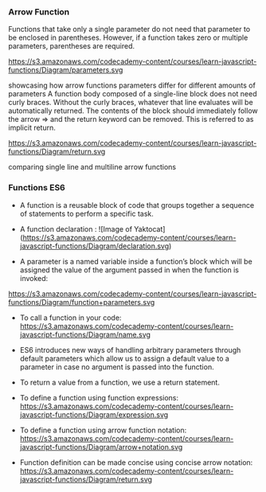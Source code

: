 ### Arrow Function
Functions that take only a single parameter do not need that parameter to be enclosed in parentheses. However, if a function takes zero or multiple parameters, parentheses are required.

https://s3.amazonaws.com/codecademy-content/courses/learn-javascript-functions/Diagram/parameters.svg

showcasing how arrow functions parameters differ for different amounts of parameters
A function body composed of a single-line block does not need curly braces. Without the curly braces, whatever that line evaluates will be automatically returned. The contents of the block should immediately follow the arrow => and the return keyword can be removed. This is referred to as implicit return.

https://s3.amazonaws.com/codecademy-content/courses/learn-javascript-functions/Diagram/return.svg

comparing single line and multiline arrow functions

### Functions ES6


- A function is a reusable block of code that groups together a sequence of statements to perform a specific task.

- A function declaration :
![Image of Yaktocat]
(https://s3.amazonaws.com/codecademy-content/courses/learn-javascript-functions/Diagram/declaration.svg)

- A parameter is a named variable inside a function’s block which will be assigned the value of the argument passed in when the function is invoked:

https://s3.amazonaws.com/codecademy-content/courses/learn-javascript-functions/Diagram/function+parameters.svg


- To call a function in your code:
https://s3.amazonaws.com/codecademy-content/courses/learn-javascript-functions/Diagram/name.svg


- ES6 introduces new ways of handling arbitrary parameters through default parameters which allow us to assign a default value to a parameter in case no argument is passed into the function.

- To return a value from a function, we use a return statement.

- To define a function using function expressions:
https://s3.amazonaws.com/codecademy-content/courses/learn-javascript-functions/Diagram/expression.svg


- To define a function using arrow function notation:
https://s3.amazonaws.com/codecademy-content/courses/learn-javascript-functions/Diagram/arrow+notation.svg

- Function definition can be made concise using concise arrow notation:
https://s3.amazonaws.com/codecademy-content/courses/learn-javascript-functions/Diagram/return.svg


